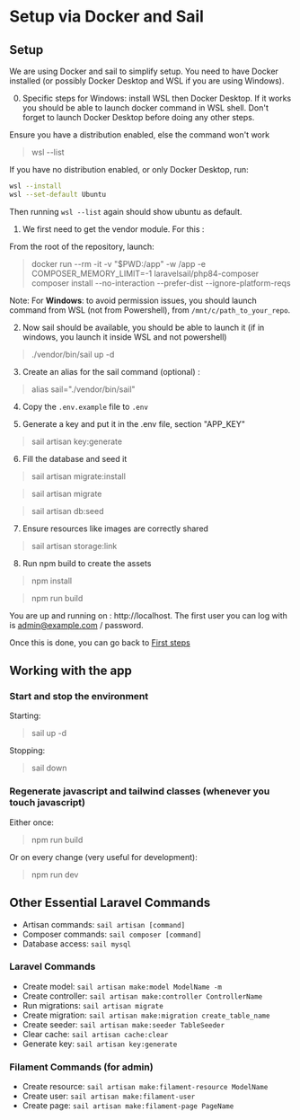 # Setup via Docker and Sail

## Setup
We are using Docker and sail to simplify setup. You need to have Docker installed (or possibly Docker Desktop and WSL if you are using Windows).

0. Specific steps for Windows: install WSL then Docker Desktop. If it works you should be able to launch docker command in WSL shell. Don't forget to launch Docker Desktop before doing any other steps.

Ensure you have a distribution enabled, else the command won't work
> wsl --list

If you have no distribution enabled, or only Docker Desktop, run:
```bash
wsl --install
wsl --set-default Ubuntu
```

Then running `wsl --list` again should show ubuntu as default.

1. We first need to get the vendor module. For this :

From the root of the repository, launch: 

> docker run --rm -it -v "$PWD:/app" -w /app -e COMPOSER_MEMORY_LIMIT=-1 laravelsail/php84-composer composer install --no-interaction --prefer-dist --ignore-platform-reqs

Note: For **Windows**: to avoid permission issues, you should launch command from WSL (not from Powershell), from `/mnt/c/path_to_your_repo`.

2. Now sail should be available, you should be able to launch it (if in windows, you launch it inside WSL and not powershell)

> ./vendor/bin/sail up -d

3. Create an alias for the sail command (optional) :

>    alias sail="./vendor/bin/sail"

4. Copy the `.env.example` file to `.env`

5. Generate a key and put it in the .env file, section "APP_KEY"

> sail artisan key:generate

6. Fill the database and seed it

> sail artisan migrate:install 

> sail artisan migrate

> sail artisan db:seed

7. Ensure resources like images are correctly shared

> sail artisan storage:link

8. Run npm build to create the assets

> npm install

> npm run build

You are up and running on : http://localhost. The first user you can log with is admin@example.com / password.

Once this is done, you can go back to [First steps](./Setup.md#first-steps-after-installation)

## Working with the app

### Start and stop the environment 
Starting:
> sail up -d

Stopping:
> sail down

### Regenerate javascript and tailwind classes (whenever you touch javascript)

Either once:
> npm run build

Or on every change (very useful for development):
> npm run dev

## Other Essential Laravel Commands
- Artisan commands: `sail artisan [command]`
- Composer commands: `sail composer [command]`
- Database access: `sail mysql`

### Laravel Commands
- Create model: `sail artisan make:model ModelName -m`
- Create controller: `sail artisan make:controller ControllerName`
- Run migrations: `sail artisan migrate`
- Create migration: `sail artisan make:migration create_table_name`
- Create seeder: `sail artisan make:seeder TableSeeder`
- Clear cache: `sail artisan cache:clear`
- Generate key: `sail artisan key:generate`

### Filament Commands (for admin)
- Create resource: `sail artisan make:filament-resource ModelName`
- Create user: `sail artisan make:filament-user`
- Create page: `sail artisan make:filament-page PageName`

